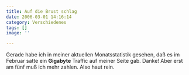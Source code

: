 ```yaml
---
title: Auf die Brust schlag
date: 2006-03-01 14:16:14
category: Verschiedenes
tags: []
image: ''

---
```


Gerade habe ich in meiner aktuellen Monatsstatistik gesehen, daß es im Februar satte ein **Gigabyte** Traffic auf meiner Seite gab. Danke! Aber erst am fünf muß ich mehr zahlen. Also haut rein.
